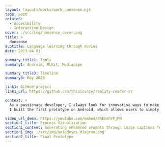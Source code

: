 ```yaml
---
layout: layouts/works/work_nonsense.njk
tags: post
related:
  - Accesibility
  - Interaction Design
cover: ./src/img/nonsense_cover.png
title: >
  Nonsense
subtitle: Language learning through movies
date: 2013-04-01

summary_title1: Tools
summary1: Android, MLKit, Mediapipe

summary_title3: Timeline
summary3: May 2023

link1: GitHub project
link1_url: https://github.com/thisisvaze/reality-reader-ar

context: >
  As a passionate developer, I always look for innovative ways to make the world a better place with technology. Driven by the desire to promote accessibility, I created RealityReader AR, a project designed to make the world more interactive and accessible for everyone, especially for those with reading difficulties or visual impairments. <br> <br>
  I built the first prototype on Android, which allows users to simply point their device at any text and hear it read out loud in real-time. This augments reality to assist people in better understanding and engaging with their surroundings. <br> In the future, I envision expanding RealityReader AR's capabilities to accommodate multiple languages, more complex texts, and even full documents. By constantly evolving and refining this groundbreaking technology, I believe we can empower individuals with diverse abilities and create a more inclusive society.

video_url_demo: https://youtube.com/embed/BhEhmhYFjPM
section1_title: Process Visualization
section1_content: Generating enhanced prompts through image captions for music
section1_img: ./src/img/melodeyes_diagram.png
section2_title: Final Prototype
---
```

